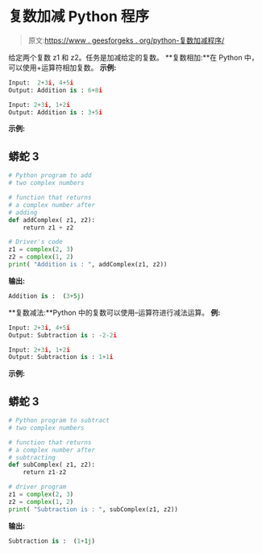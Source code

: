 # 复数加减 Python 程序

> 原文:[https://www . geesforgeks . org/python-复数加减程序/](https://www.geeksforgeeks.org/python-program-for-addition-and-subtraction-of-complex-numbers/)

给定两个复数 z1 和 z2。任务是加减给定的复数。
**复数相加:**在 Python 中，可以使用+运算符相加复数。
**示例:**

```py
Input:  2+3i, 4+5i
Output: Addition is : 6+8i

Input: 2+3i, 1+2i
Output: Addition is : 3+5i
```

**示例:**

## 蟒蛇 3

```py
# Python program to add
# two complex numbers

# function that returns
# a complex number after
# adding
def addComplex( z1, z2):
    return z1 + z2

# Driver's code
z1 = complex(2, 3)
z2 = complex(1, 2)
print( "Addition is : ", addComplex(z1, z2))
```

**输出:**

```py
Addition is :  (3+5j)
```

**复数减法:**Python 中的复数可以使用–运算符进行减法运算。
**例:**

```py
Input: 2+3i, 4+5i
Output: Subtraction is : -2-2i

Input: 2+3i, 1+2i
Output: Subtraction is : 1+1i
```

**示例:**

## 蟒蛇 3

```py
# Python program to subtract
# two complex numbers

# function that returns
# a complex number after
# subtracting
def subComplex( z1, z2):
    return z1-z2

# driver program
z1 = complex(2, 3)
z2 = complex(1, 2)
print( "Subtraction is : ", subComplex(z1, z2))
```

**输出:**

```py
Subtraction is :  (1+1j)
```